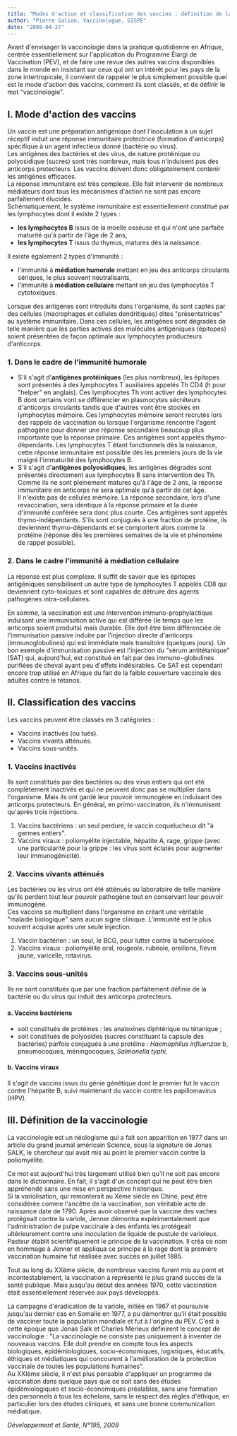 ```yaml
---
title: "Modes d'action et classification des vaccins : définition de la vaccinologie"
author: "Pierre Salion, Vaccinologue, GISPE"
date: "2009-04-27"
---
```


<div class="teaser"><p>Avant d'envisager la vaccinologie dans la pratique quotidienne en Afrique, centrée essentiellement sur l'application du Programme Élargi de Vaccination (PEV), et de faire une revue des autres vaccins disponibles dans le monde en insistant sur ceux qui ont un intérêt pour les pays de la zone intertropicale, il convient de rappeler le plus simplement possible quel est le mode d'action des vaccins, comment ils sont classés, et de définir le mot "vaccinologie".</p></div>

## I. Mode d'action des vaccins

Un vaccin est une préparation antigénique dont l'inoculation à un sujet réceptif induit une réponse immunitaire protectrice (formation d'anticorps) spécifique à un agent infectieux donné (bactérie ou virus).  
Les antigènes des bactéries et des virus, de nature protéinique ou polyosidique (sucres) sont très nombreux, mais tous n'induisent pas des anticorps protecteurs. Les vaccins doivent donc obligatoirement contenir les antigènes efficaces.  
La réponse immunitaire est très complexe. Elle fait intervenir de nombreux médiateurs dont tous les mécanismes d'action ne sont pas encore parfaitement élucidés.  
Schématiquement, le système immunitaire est essentiellement constitué par les lymphocytes dont il existe 2 types :

- **les lymphocytes B** issus de la moelle osseuse et qui n'ont une parfaite maturité qu'à partir de l'âge de 2 ans,
- **les lymphocytes T** issus du thymus, matures dès la naissance.

Il existe également 2 types d'immunité :

- l'immunité à **médiation humorale** mettant en jeu des anticorps circulants sériques, le plus souvent neutralisants,
- l'immunité à **médiation cellulaire** mettant en jeu des lymphocytes T cytotoxiques.

Lorsque des antigènes sont introduits dans l'organisme, ils sont captés par des cellules (macrophages et cellules dendritiques) dites "présentatrices" au système immunitaire. Dans ces cellules, les antigènes sont dégradés de telle manière que les parties actives des molécules antigéniques (épitopes) soient présentées de façon optimale aux lymphocytes producteurs d'anticorps.

### 1. Dans le cadre de l'immunité humorale

- S'il s'agit d'**antigènes protéiniques** (les plus nombreux), les épitopes sont présentés à des lymphocytes T auxiliaires appelés Th CD4 (h pour "helper" en anglais). Ces lymphocytes Th vont activer des lymphocytes B dont certains vont se différencier en plasmocytes sécréteurs d'anticorps circulants tandis que d'autres vont être stockés en lymphocytes mémoire. Ces lymphocytes mémoire seront recrutés lors des rappels de vaccination ou lorsque l'organisme rencontre l'agent pathogène pour donner une réponse secondaire beaucoup plus importante que la réponse primaire. Ces antigènes sont appelés thymo-dépendants. Les lymphocytes T étant fonctionnels dès la naissance, cette réponse immunitaire est possible dès les premiers jours de la vie malgré l'immaturité des lymphocytes B.
- S'il s'agit d'**antigènes polyosidiques**, les antigènes dégradés sont présentés directement aux lymphocytes B sans intervention des Th. Comme ils ne sont pleinement matures qu'à l'âge de 2 ans, la réponse immunitaire en anticorps ne sera optimale qu'à partir de cet âge.  
  Il n'existe pas de cellules mémoire. La réponse secondaire, lors d'une revaccination, sera identique à la réponse primaire et la durée d'immunité conférée sera donc plus courte. Ces antigènes sont appelés thymo-indépendants. S'ils sont conjugués à une fraction de protéine, ils deviennent thymo-dépendants et se comportent alors comme la protéine (réponse dès les premières semaines de la vie et phénomène de rappel possible).

### 2. Dans le cadre l'immunité à médiation cellulaire

La réponse est plus complexe. Il suffit de savoir que les épitopes antigéniques sensibilisent un autre type de lymphocytes T appelés CD8 qui deviennent cyto-toxiques et sont capables de détruire des agents pathogènes intra-cellulaires.

En somme, la vaccination est une intervention immuno-prophylactique induisant une immunisation active qui est différée (le temps que les anticorps soient produits) mais durable. Elle doit être bien différenciée de l'immunisation passive induite par l'injection directe d'anticorps (immunoglobulines) qui est immédiate mais transitoire (quelques jours). Un bon exemple d'immunisation passive est l'injection du "sérum antitétanique" (SAT) qui, aujourd'hui, est constitué en fait par des immuno¬globulines purifiées de cheval ayant peu d'effets indésirables. Ce SAT est cependant encore trop utilisé en Afrique du fait de la faible couverture vaccinale des adultes contre le tétanos.

## II. Classification des vaccins

Les vaccins peuvent être classés en 3 catégories :

- Vaccins inactivés (ou tués).
- Vaccins vivants atténués.
- Vaccins sous-unités.

### 1. Vaccins inactivés

Ils sont constitués par des bactéries ou des virus entiers qui ont été complètement inactivés et qui ne peuvent donc pas se multiplier dans l'organisme. Mais ils ont gardé leur pouvoir immunogène en induisant des anticorps protecteurs. En général, en primo-vaccination, ils n'immunisent qu'après trois injections.

1.  Vaccins bactériens : un seul perdure, le vaccin coquelucheux dit "à germes entiers".
2.  Vaccins viraux : poliomyélite injectable, hépatite A, rage, grippe (avec une particularité pour la grippe : les virus sont éclatés pour augmenter leur immunogénicité).

### 2. Vaccins vivants atténués

Les bactéries ou les virus ont été atténués au laboratoire de telle manière qu'ils perdent tout leur pouvoir pathogène tout en conservant leur pouvoir immunogène.  
Ces vaccins se multiplient dans l'organisme en créant une véritable "maladie biologique" sans aucun signe clinique. L'immunité est le plus souvent acquise après une seule injection.

1.  Vaccin bactérien : un seul, le BCG, pour lutter contre la tuberculose.
2.  Vaccins viraux : poliomyélite oral, rougeole. rubéole, oreillons, fièvre jaune, varicelle, rotavirus.

### 3. Vaccins sous-unités

Ils ne sont constitués que par une fraction parfaitement définie de la bactérie ou du virus qui induit des anticorps protecteurs.

#### a. Vaccins bactériens

- soit constitués de protéines : les anatoxines diphtérique ou tétanique ;
- soit constitués de polyosides (sucres constituant la capsule des bactéries) parfois conjugués à une protéine : *Haemophilus influenzae* b, pneumocoques, méningocoques, *Salmonella typhi*,

#### b. Vaccins viraux

Il s'agit de vaccins issus du génie génétique dont le premier fut le vaccin contre l'hépatite B, suivi maintenant du vaccin contre les papillomavirus (HPV).

## III. Définition de la vaccinologie

La vaccinologie est un néologisme qui a fait son apparition en 1977 dans un article du grand journal américain Science, sous la signature de Jonas SALK, le chercheur qui avait mis au point le premier vaccin contre la poliomyélite.

Ce mot est aujourd'hui très largement utilisé bien qu'il ne soit pas encore dans le dictionnaire. En fait, il s'agit d'un concept qui ne peut être bien appréhendé sans une mise en perspective historique.  
Si la variolisation, qui remonterait au Xème siècle en Chine, peut être considérée comme l'ancêtre de la vaccination, son véritable acte de naissance date de 1790. Après avoir observé que la vaccine des vaches protégeait contre la variole, Jenner démontra expérimentalement que l'administration de pulpe vaccinale à des enfants les protégeait ultérieurement contre une inoculation de liquide de pustule de varioleux. Pasteur établit scientifiquement le principe de la vaccination. Il créa ce nom en hommage à Jenner et appliqua ce principe à la rage dont la première vaccination humaine fut réalisée avec succès en juillet 1885.

Tout au long du XXème siècle, de nombreux vaccins furent mis au point et incontestablement, la vaccination a représenté le plus grand succès de la santé publique. Mais jusqu'au début des années 1970, cette vaccination était essentiellement réservée aux pays développés.

La campagne d'éradication de la variole, initiée en 1967 et poursuivie jusqu'au dernier cas en Somalie en 1977, a pu démontrer qu'il était possible de vacciner toute la population mondiale et fut à l'origine du PEV. C'est à cette époque que Jonas Salk et Charles Mérieux définirent le concept de vaccinologie : "La vaccinologie ne consiste pas uniquement à inventer de nouveaux vaccins. Elle doit prendre en compte tous les aspects biologiques, épidémiologiques, socio-économiques, logistiques, éducatifs, éthiques et médiatiques qui concourent à l'amélioration de la protection vaccinale de toutes les populations humaines".  
Au XXIème siècle, il n'est plus pensable d'appliquer un programme de vaccination dans quelque pays que ce soit sans des études épidémiologiques et socio-économiques préalables, sans une formation des personnels à tous les échelons, sans le respect des règles d'éthique, en particulier lors des études cliniques, et sans une bonne communication médiatique.

*Développement et Santé, N°195, 2009*
